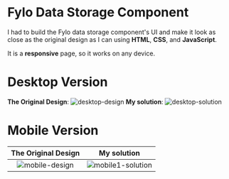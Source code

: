 # Fylo Data Storage Component
I had to build the Fylo data storage component's UI and make it look as close as the original design as I can using **HTML**, **CSS**, and **JavaScript**.

It is a **responsive** page, so it works on any device. 

# Desktop Version
**The Original Design**: 
![desktop-design](https://user-images.githubusercontent.com/29714385/89050347-4d43e000-d35b-11ea-9fee-84916df16f56.jpg)
**My solution**: 
![desktop-solution](https://user-images.githubusercontent.com/29714385/89051875-8f6e2100-d35d-11ea-9ed8-7468e2eecf4a.PNG)

# Mobile Version
**The Original Design** |**My solution**
:-------------------------:|:-------------------------:
![mobile-design](https://user-images.githubusercontent.com/29714385/89050426-6ba9db80-d35b-11ea-8f5c-7e4110a46e45.jpg)  |  ![mobile1-solution](https://user-images.githubusercontent.com/29714385/89053766-61d6a700-d360-11ea-901b-6f93835b2a48.png)
